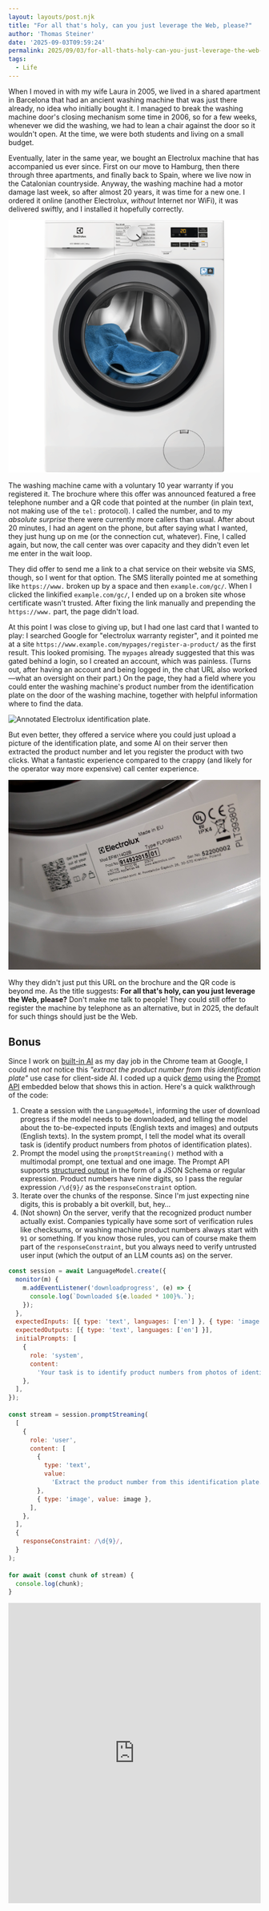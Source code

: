 ```yaml
---
layout: layouts/post.njk
title: "For all that's holy, can you just leverage the Web, please?"
author: 'Thomas Steiner'
date: '2025-09-03T09:59:24'
permalink: 2025/09/03/for-all-thats-holy-can-you-just-leverage-the-web-please/index.html
tags:
  - Life
---
```


When I moved in with my wife Laura in 2005, we lived in a shared apartment in
Barcelona that had an ancient washing machine that was just there already, no
idea who initially bought it. I managed to break the washing machine door's
closing mechanism some time in 2006, so for a few weeks, whenever we did the
washing, we had to lean a chair against the door so it wouldn't open. At the
time, we were both students and living on a small budget.

Eventually, later in the same year, we bought an Electrolux machine that has
accompanied us ever since. First on our move to Hamburg, then there through
three apartments, and finally back to Spain, where we live now in the Catalonian
countryside. Anyway, the washing machine had a motor damage last week, so after
almost 20 years, it was time for a new one. I ordered it online (another
Electrolux, _without_ Internet nor WiFi), it was delivered swiftly, and I
installed it hopefully correctly.

![Our new Electrolux washing machine.](/images/electrolux.png)

The washing machine came with a voluntary 10 year warranty if you registered it.
The brochure where this offer was announced featured a free telephone number and
a QR code that pointed at the number (in plain text, not making use of the
`tel:` protocol). I called the number, and to my _absolute surprise_ there were
currently more callers than usual. After about 20 minutes, I had an agent on the
phone, but after saying what I wanted, they just hung up on me (or the
connection cut, whatever). Fine, I called again, but now, the call center was
over capacity and they didn't even let me enter in the wait loop.

They did offer to send me a link to a chat service on their website via SMS,
though, so I went for that option. The SMS literally pointed me at something
like `https://www.` broken up by a space and then `example.com/gc/`. When I
clicked the linkified `example.com/gc/`, I ended up on a broken site whose
certificate wasn't trusted. After fixing the link manually and prepending the
`https://www.` part, the page didn't load.

At this point I was close to giving up, but I had one last card that I wanted to
play: I searched Google for "electrolux warranty register", and it pointed me at
a site `https://www.example.com/mypages/register-a-product/` as the first
result. This looked promising. The `mypages` already suggested that this was
gated behind a login, so I created an account, which was painless. (Turns out,
after having an account and being logged in, the chat URL also worked—what an
oversight on their part.) On the page, they had a field where you could enter
the washing machine's product number from the identification plate on the door
of the washing machine, together with helpful information where to find the
data.

![Annotated Electrolux identification plate.](/images/find-pnc-description-electrolux-serialplate.avif)

But even better, they offered a service where you could just upload a picture of
the identification plate, and some AI on their server then extracted the product
number and let you register the product with two clicks. What a fantastic
experience compared to the crappy (and likely for the operator way more
expensive) call center experience.

![Electrolux identification plate cell phone photo.](/images/electrolux-plate.jpg)

Why they didn't just put this URL on the brochure and the QR code is beyond me.
As the title suggests: **For all that's holy, can you just leverage the Web,
please?** Don't make me talk to people! They could still offer to register the
machine by telephone as an alternative, but in 2025, the default for such things
should just be the Web.

## Bonus

Since I work on [built-in AI](https://developer.chrome.com/docs/ai/built-in) as
my day job in the Chrome team at Google, I could not _not_ notice this _"extract
the product number from this identification plate"_ use case for client-side AI.
I coded up a quick
[demo](https://tomayac.github.io/blogccasion-demos/built-in-ai-product-number-ocr/)
using the [Prompt API](https://developer.chrome.com/docs/ai/prompt-api) embedded
below that shows this in action. Here's a quick walkthrough of the code:

1. Create a session with the `LanguageModel`, informing the user of download
   progress if the model needs to be downloaded, and telling the model about the
   to-be-expected inputs (English texts and images) and outputs (English texts).
   In the system prompt, I tell the model what its overall task is (identify
   product numbers from photos of identification plates).
1. Prompt the model using the `promptStreaming()` method with a multimodal
   prompt, one textual and one image. The Prompt API supports
   [structured output](https://developer.chrome.com/docs/ai/structured-output-for-prompt-api?hl=en)
   in the form of a JSON Schema or regular expression. Product numbers have nine
   digits, so I pass the regular expression `/\d{9}/` as the
   `responseConstraint` option.
1. Iterate over the chunks of the response. Since I'm just expecting nine
   digits, this is probably a bit overkill, but, hey…
1. (Not shown) On the server, verify that the recognized product number actually
   exist. Companies typically have some sort of verification rules like
   checksums, or washing machine product numbers always start with `91` or
   something. If you know those rules, you can of course make them part of the
   `responseConstraint`, but you always need to verify untrusted user input
   (which the output of an LLM counts as) on the server.

```js
const session = await LanguageModel.create({
  monitor(m) {
    m.addEventListener('downloadprogress', (e) => {
      console.log(`Downloaded ${e.loaded * 100}%.`);
    });
  },
  expectedInputs: [{ type: 'text', languages: ['en'] }, { type: 'image' }],
  expectedOutputs: [{ type: 'text', languages: ['en'] }],
  initialPrompts: [
    {
      role: 'system',
      content:
        'Your task is to identify product numbers from photos of identification plates.',
    },
  ],
});

const stream = session.promptStreaming(
  [
    {
      role: 'user',
      content: [
        {
          type: 'text',
          value:
            'Extract the product number from this identification plate. It has nine digits and appears after the text "Prod.No.".',
        },
        { type: 'image', value: image },
      ],
    },
  ],
  {
    responseConstraint: /\d{9}/,
  }
);

for await (const chunk of stream) {
  console.log(chunk);
}
```

<iframe src="https://tomayac.github.io/blogccasion-demos/built-in-ai-product-number-ocr/" allow="language-model" style="border: none; width: 100%; height: 600px;"></iframe>
